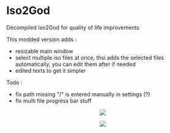 # Iso2God
Decompiled Iso2God for quality of life improvements

This modded version adds :
 - resizable main window
 - select multiple iso files at once, thsi adds the selected files automatically, you can edit them after if needed
 - edited texts to get it simpler

Todo :
 - fix path missing "/" is entered manually in settings (?)
 - fix multi file progress bar stuff

<p align="center"><img src="https://github.com/r4dius/Iso2God/assets/177153/d30a0d77-4bc5-4275-8e9c-9a97d5bc4f80"></p>
<p align="center"><img src="https://github.com/r4dius/Iso2God/assets/177153/cba69c74-c5a3-4a7a-a313-7a7c623876ec"></p>
